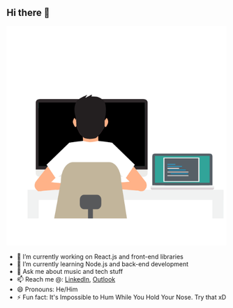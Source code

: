 ## Hi there 👋

<div align='center'>
<img src='gif/dev.gif' alt='gif'></img>
</div>

<!--
**Anirudh4583/Anirudh4583** is a ✨ _special_ ✨ repository because its `README.md` (this file) appears on your GitHub profile.
-->

- 🔭 I’m currently working on React.js and front-end libraries
- 🌱 I’m currently learning Node.js and back-end development
- 💬 Ask me about music and tech stuff
- 📫 Reach me @: [LinkedIn](https://www.linkedin.com/in/anirudh4583/), [Outlook](mailto:anirudhmitra210@outlook.com)
- 😄 Pronouns: He/Him
- ⚡ Fun fact: It's Impossible to Hum While You Hold Your Nose. Try that xD
